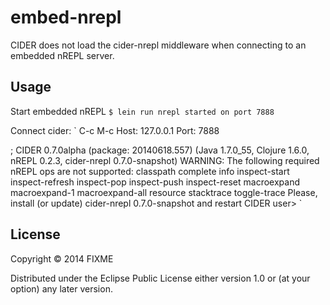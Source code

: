 # embed-nrepl

CIDER does not load the cider-nrepl middleware when connecting to an embedded nREPL server.

## Usage
Start embedded nREPL
`
$ lein run
nrepl started on port 7888
`

Connect cider:
`
C-c M-c
Host: 127.0.0.1
Port: 7888

; CIDER 0.7.0alpha (package: 20140618.557) (Java 1.7.0_55, Clojure 1.6.0, nREPL 0.2.3, cider-nrepl 0.7.0-snapshot)
WARNING: The following required nREPL ops are not supported:
classpath complete info inspect-start inspect-refresh inspect-pop inspect-push inspect-reset macroexpand macroexpand-1 macroexpand-all resource stacktrace toggle-trace
Please, install (or update) cider-nrepl 0.7.0-snapshot and restart CIDER
user>
`

## License

Copyright © 2014 FIXME

Distributed under the Eclipse Public License either version 1.0 or (at
your option) any later version.
